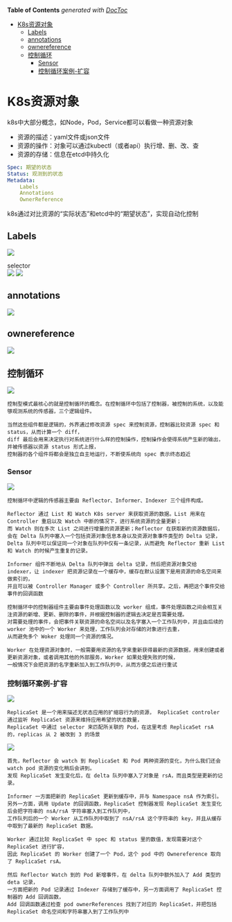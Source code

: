 <!-- START doctoc generated TOC please keep comment here to allow auto update -->
<!-- DON'T EDIT THIS SECTION, INSTEAD RE-RUN doctoc TO UPDATE -->
**Table of Contents**  *generated with [DocToc](https://github.com/thlorenz/doctoc)*

- [K8s资源对象](#k8s%E8%B5%84%E6%BA%90%E5%AF%B9%E8%B1%A1)
  - [Labels](#labels)
  - [annotations](#annotations)
  - [ownereference](#ownereference)
  - [控制循环](#%E6%8E%A7%E5%88%B6%E5%BE%AA%E7%8E%AF)
    - [Sensor](#sensor)
    - [控制循环案例-扩容](#%E6%8E%A7%E5%88%B6%E5%BE%AA%E7%8E%AF%E6%A1%88%E4%BE%8B-%E6%89%A9%E5%AE%B9)

<!-- END doctoc generated TOC please keep comment here to allow auto update -->

# K8s资源对象
k8s中大部分概念，如Node，Pod，Service都可以看做一种资源对象

- 资源的描述：yaml文件或json文件
- 资源的操作：对象可以通过kubectl（或者api）执行增、删、改、查
- 资源的存储：信息在etcd中持久化
```yaml
Spec: 期望的状态
Status: 观测到的状态
Metadata:
    Labels
    Annotations
    OwnerReference
```
k8s通过对比资源的“实际状态”和etcd中的“期望状态”，实现自动化控制

## Labels
![](../img/.03_resource_object_images/label.png)

selector  
![](../img/.03_resource_object_images/selector.png)
![](../img/.03_resource_object_images/other_selector.png)

## annotations
![](../img/.03_resource_object_images/annotations.png)

## ownereference
![](../img/.03_resource_object_images/ownereference.png)


## 控制循环
![](../img/.03_resource_object_images/control_loop.png)

    控制型模式最核心的就是控制循环的概念。在控制循环中包括了控制器，被控制的系统，以及能够观测系统的传感器，三个逻辑组件。
    
    当然这些组件都是逻辑的，外界通过修改资源 spec 来控制资源，控制器比较资源 spec 和 status，从而计算一个 diff，
    diff 最后会用来决定执行对系统进行什么样的控制操作，控制操作会使得系统产生新的输出，并被传感器以资源 status 形式上报，
    控制器的各个组件将都会是独立自主地运行，不断使系统向 spec 表示终态趋近

### Sensor 
![](../img/.03_resource_object_images/sensor.png)

    控制循环中逻辑的传感器主要由 Reflector、Informer、Indexer 三个组件构成。
    
    Reflector 通过 List 和 Watch K8s server 来获取资源的数据。List 用来在 Controller 重启以及 Watch 中断的情况下，进行系统资源的全量更新；
    而 Watch 则在多次 List 之间进行增量的资源更新；Reflector 在获取新的资源数据后，会在 Delta 队列中塞入一个包括资源对象信息本身以及资源对象事件类型的 Delta 记录，
    Delta 队列中可以保证同一个对象在队列中仅有一条记录，从而避免 Reflector 重新 List 和 Watch 的时候产生重复的记录。
    
    Informer 组件不断地从 Delta 队列中弹出 delta 记录，然后把资源对象交给 indexer，让 indexer 把资源记录在一个缓存中，缓存在默认设置下是用资源的命名空间来做索引的，
    并且可以被 Controller Manager 或多个 Controller 所共享。之后，再把这个事件交给事件的回调函数

    控制循环中的控制器组件主要由事件处理函数以及 worker 组成，事件处理函数之间会相互关注资源的新增、更新、删除的事件，并根据控制器的逻辑去决定是否需要处理。
    对需要处理的事件，会把事件关联资源的命名空间以及名字塞入一个工作队列中，并且由后续的 worker 池中的一个 Worker 来处理，工作队列会对存储的对象进行去重，
    从而避免多个 Woker 处理同一个资源的情况。
    
    Worker 在处理资源对象时，一般需要用资源的名字来重新获得最新的资源数据，用来创建或者更新资源对象，或者调用其他的外部服务，Worker 如果处理失败的时候，
    一般情况下会把资源的名字重新加入到工作队列中，从而方便之后进行重试

### 控制循环案例-扩容
![](../img/.03_resource_object_images/replicaset_from_2_to_3.png)

    ReplicaSet 是一个用来描述无状态应用的扩缩容行为的资源， ReplicaSet controler 通过监听 ReplicaSet 资源来维持应用希望的状态数量，
    ReplicaSet 中通过 selector 来匹配所关联的 Pod，在这里考虑 ReplicaSet rsA 的，replicas 从 2 被改到 3 的场景
![](../img/.03_resource_object_images/relicaset_control_process.png)

    首先，Reflector 会 watch 到 ReplicaSet 和 Pod 两种资源的变化，为什么我们还会 watch pod 资源的变化稍后会讲到。
    发现 ReplicaSet 发生变化后，在 delta 队列中塞入了对象是 rsA，而且类型是更新的记录。
    
    Informer 一方面把新的 ReplicaSet 更新到缓存中，并与 Namespace nsA 作为索引。
    另外一方面，调用 Update 的回调函数，ReplicaSet 控制器发现 ReplicaSet 发生变化后会把字符串的 nsA/rsA 字符串塞入到工作队列中，
    工作队列后的一个 Worker 从工作队列中取到了 nsA/rsA 这个字符串的 key，并且从缓存中取到了最新的 ReplicaSet 数据。
    
    Worker 通过比较 ReplicaSet 中 spec 和 status 里的数值，发现需要对这个 ReplicaSet 进行扩容，
    因此 ReplicaSet 的 Worker 创建了一个 Pod，这个 pod 中的 Ownereference 取向了 ReplicaSet rsA。
    
    然后 Reflector Watch 到的 Pod 新增事件，在 delta 队列中额外加入了 Add 类型的 deta 记录，
    一方面把新的 Pod 记录通过 Indexer 存储到了缓存中，另一方面调用了 ReplicaSet 控制器的 Add 回调函数，
    Add 回调函数通过检查 pod ownerReferences 找到了对应的 ReplicaSet，并把包括 ReplicaSet 命名空间和字符串塞入到了工作队列中
